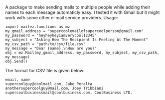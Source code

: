 A package to make sending mails to multiple people while adding their names to each message automaticly easy. I tested it with Gmail but it might work with some other e-mail service providers.
Usage:
```
import mailez.functions as mz
my_gmail_address = "supercoolemailofsupercoolperson@gmail.com"
my_password = "heyheyheyiamverycool12345"
my_subject = "Asking How The Recipient Is Feeling At The Moment"
my_csv_path = "path/to/csv/file.csv"
my_message = "Dear {name},\nHow are you?"
obj = mz.Mail(my_gmail_address, my_password, my_subject, my_csv_path, my_message)
obj.Send()
```
The format for CSV file is given below:
```
email, name
supercoolguy@coolmail.com, Jake Peralta
anothersupercoolguy@mail.com, Joey Tribbiani
supercoolbusinessmail@coolbusiness.com, CoolBusiness LTD.
```